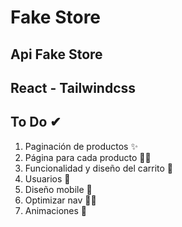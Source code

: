 # Fake Store

## Api Fake Store
## React - Tailwindcss


## To Do ✔

1. Paginación de productos ✨
2. Página para cada producto 👩‍💻
3. Funcionalidad y diseño del carrito 👀
4. Usuarios 🤵
5. Diseño mobile 🎂
6. Optimizar nav 🤷‍♂️
7. Animaciones 👏